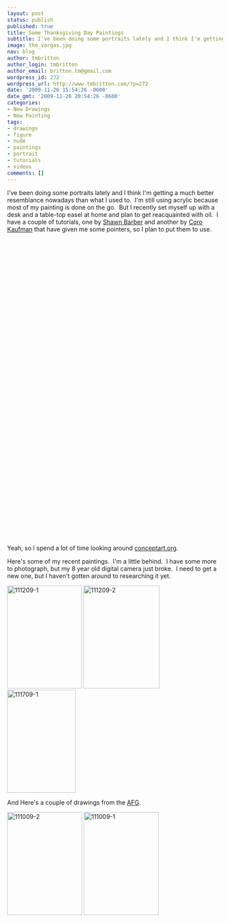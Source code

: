 ```yaml
---
layout: post
status: publish
published: true
title: Some Thanksgiving Day Paintings
subtitle: I've been doing some portraits lately and I think I'm getting a much better resemblance nowadays than what I used to.
image: the_vargas.jpg
nav: blog
author: tmbritton
author_login: tmbritton
author_email: britton.tm@gmail.com
wordpress_id: 272
wordpress_url: http://www.tmbritton.com/?p=272
date: '2009-11-26 15:54:26 -0600'
date_gmt: '2009-11-26 20:54:26 -0600'
categories:
- New Drawings
- New Painting
tags:
- drawings
- figure
- nude
- paintings
- portrait
- tutorials
- videos
comments: []
---
```

<p>I've been doing some portraits lately and I think I'm getting a much better resemblance nowadays than what I used to.  I'm still using acrylic because most of my painting is done on the go.  But I recently set myself up with a desk and a table-top easel at home and plan to get reacquainted with oil.  I have a couple of tutorials, one by <a href="http://www.sdbarber.com/">Shawn Barber</a> and another by <a href="http://www.coro36ink.com/">Coro Kaufman</a> that have given me some pointers, so I plan to put them to use.</p>
<p><object classid="clsid:d27cdb6e-ae6d-11cf-96b8-444553540000" width="560" height="340" codebase="http://download.macromedia.com/pub/shockwave/cabs/flash/swflash.cab#version=6,0,40,0"><param name="allowFullScreen" value="true" /><param name="allowscriptaccess" value="always" /><param name="src" value="http://www.youtube.com/v/RYlYh752aW8&amp;hl=en_US&amp;fs=1&amp;" /><embed type="application/x-shockwave-flash" width="560" height="340" src="http://www.youtube.com/v/RYlYh752aW8&amp;hl=en_US&amp;fs=1&amp;" allowscriptaccess="always" allowfullscreen="true"></embed></object></p>
<p><object classid="clsid:d27cdb6e-ae6d-11cf-96b8-444553540000" width="425" height="344" codebase="http://download.macromedia.com/pub/shockwave/cabs/flash/swflash.cab#version=6,0,40,0"><param name="allowFullScreen" value="true" /><param name="allowscriptaccess" value="always" /><param name="src" value="http://www.youtube.com/v/XHHs4K1X1w0&amp;hl=en_US&amp;fs=1&amp;" /><embed type="application/x-shockwave-flash" width="425" height="344" src="http://www.youtube.com/v/XHHs4K1X1w0&amp;hl=en_US&amp;fs=1&amp;" allowscriptaccess="always" allowfullscreen="true"></embed></object></p>
<p>Yeah, so I spend a lot of time looking around <a href="http://www.conceptart.org">conceptart.org</a>.</p>
<p>Here's some of my recent paintings.  I'm a little behind.  I have some more to photograph, but my 8 year old digital camera just broke.  I need to get a new one, but I haven't gotten around to researching it yet.</p>
<p><a class="tt-flickr tt-flickr-Small" title="111209-1" href="http://www.tmbritton.com/art/photo/4098921383/111209-1.html"><img class="alignnone" src="http://farm3.static.flickr.com/2635/4098921383_2f89f1fedd_m.jpg" alt="111209-1" width="174" height="240" /></a> <a class="tt-flickr tt-flickr-Small" title="111209-2" href="http://www.tmbritton.com/art/photo/4099677672/111209-2.html"><img class="alignnone" src="http://farm3.static.flickr.com/2784/4099677672_038da27330_m.jpg" alt="111209-2" width="178" height="240" /></a> <a class="tt-flickr tt-flickr-Small" title="111709-1" href="http://www.tmbritton.com/art/photo/4112944828/111709-1.html"><img class="alignnone" src="http://farm3.static.flickr.com/2800/4112944828_658b9a1694_m.jpg" alt="111709-1" width="160" height="240" /></a></p>
<p>And Here's a couple of drawings from the <a href="http://www.facebook.com/pages/#/pages/Austin-TX/Austin-Figurative-Gallery/114112399507?ref=sgm">AFG</a>.</p>
<p><a class="tt-flickr tt-flickr-Small" title="111009-2" href="http://www.tmbritton.com/art/photo/4092178766/111009-2.html"><img class="alignnone" src="http://farm3.static.flickr.com/2612/4092178766_0d6ab2d820_m.jpg" alt="111009-2" width="175" height="240" /></a> <a class="tt-flickr tt-flickr-Small" title="111009-1" href="http://www.tmbritton.com/art/photo/4091414937/111009-1.html"><img class="alignnone" src="http://farm3.static.flickr.com/2589/4091414937_875135027b_m.jpg" alt="111009-1" width="175" height="240" /></a></p>

